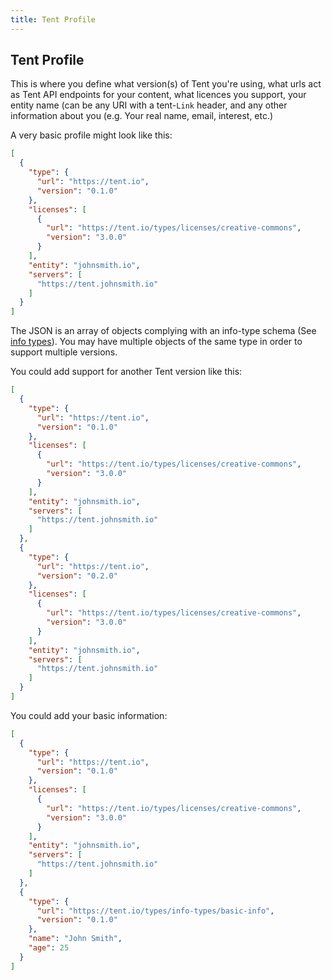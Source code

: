 ```yaml
---
title: Tent Profile
---
```


## Tent Profile

This is where you define what version(s) of Tent you're using, what urls act as
Tent API endpoints for your content, what licences you support, your entity name
(can be any URI with a tent-`Link` header, and any other information about you
(e.g. Your real name, email, interest, etc.)

A very basic profile might look like this:

```json
[
  {
    "type": {
      "url": "https://tent.io",
      "version": "0.1.0"
    },
    "licenses": [
      {
        "url": "https://tent.io/types/licenses/creative-commons",
        "version": "3.0.0"
      }
    ],
    "entity": "johnsmith.io",
    "servers": [
      "https://tent.johnsmith.io"
    ]
  }
]
```

The JSON is an array of objects complying with an info-type schema (See [info
types](/docs/info-types)). You may have multiple objects of the same type in
order to support multiple versions.

You could add support for another Tent version like this:

```json
[
  {
    "type": {
      "url": "https://tent.io",
      "version": "0.1.0"
    },
    "licenses": [
      {
        "url": "https://tent.io/types/licenses/creative-commons",
        "version": "3.0.0"
      }
    ],
    "entity": "johnsmith.io",
    "servers": [
      "https://tent.johnsmith.io"
    ]
  },
  {
    "type": {
      "url": "https://tent.io",
      "version": "0.2.0"
    },
    "licenses": [
      {
        "url": "https://tent.io/types/licenses/creative-commons",
        "version": "3.0.0"
      }
    ],
    "entity": "johnsmith.io",
    "servers": [
      "https://tent.johnsmith.io"
    ]
  }
]
```

You could add your basic information:

```json
[
  {
    "type": {
      "url": "https://tent.io",
      "version": "0.1.0"
    },
    "licenses": [
      {
        "url": "https://tent.io/types/licenses/creative-commons",
        "version": "3.0.0"
      }
    ],
    "entity": "johnsmith.io",
    "servers": [
      "https://tent.johnsmith.io"
    ]
  },
  {
    "type": {
      "url": "https://tent.io/types/info-types/basic-info",
      "version": "0.1.0"
    },
    "name": "John Smith",
    "age": 25
  }
]
```

